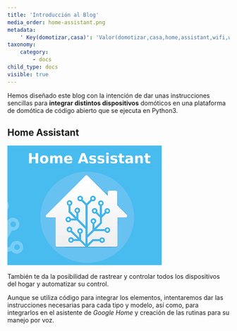 ```yaml
---
title: 'Introducción al Blog'
media_order: home-assistant.png
metadata:
    ' Key(domotizar,casa)': 'Valor(domotizar,casa,home,assistant,wifi,wi-fi,inteligente,luz,tp-link,regleta,python,automatico,aliexpress,amazon)'
taxonomy:
    category:
        - docs
child_type: docs
visible: true
---
```


Hemos diseñado este blog con la intención de dar unas instrucciones sencillas
para **integrar distintos dispositivos** domóticos en una plataforma de domótica
de código abierto que se ejecuta en Python3.

## Home Assistant

![Home Assistant](home-assistant.png)

También te da la posibilidad de rastrear y controlar todos los dispositivos del hogar y automatizar su control.

Aunque se utiliza código para integrar los elementos, intentaremos dar las instrucciones necesarias para cada tipo y modelo, así como, para integrarlos en el asistente de _Google Home_ y creación de las rutinas para su manejo por voz. 
